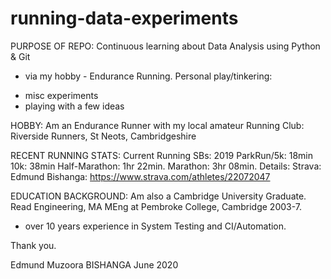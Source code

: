 # running-data-experiments
PURPOSE OF REPO: 
Continuous learning about Data Analysis using Python & Git 
- via my hobby - Endurance Running.
Personal play/tinkering:
+ misc experiments
+ playing with a few ideas

HOBBY:
Am an Endurance Runner with my local amateur Running Club:
Riverside Runners, St Neots, Cambridgeshire

RECENT RUNNING STATS:
Current Running SBs: 2019
ParkRun/5k:          18min
10k:                 38min
Half-Marathon:       1hr 22min.
Marathon:            3hr 08min.
Details: Strava: 
Edmund Bishanga: https://www.strava.com/athletes/22072047

EDUCATION BACKGROUND:
Am also a Cambridge University Graduate.
Read Engineering, MA MEng at Pembroke College, Cambridge 2003-7.
+ over 10 years experience in System Testing and CI/Automation.

Thank you.

Edmund Muzoora BISHANGA
June 2020
